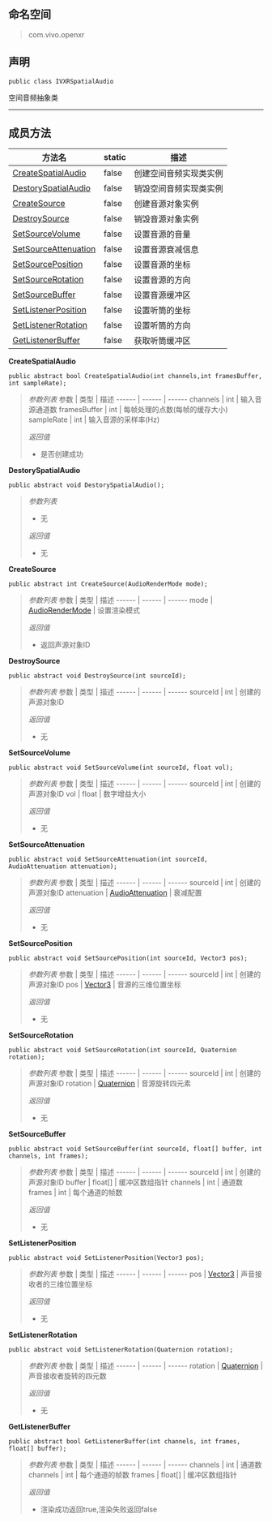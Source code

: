 ## 命名空间
>com.vivo.openxr

## 声明
```CSharp
public class IVXRSpatialAudio
```

空间音频抽象类

---------------------


## 成员方法
方法名 | static | 描述
------ | ------ | ------ 
  [CreateSpatialAudio](#CreateSpatialAudio)| false | 创建空间音频实现类实例
  [DestorySpatialAudio](#DestorySpatialAudio)| false | 销毁空间音频实现类实例
  [CreateSource](#CreateSource)| false | 创建音源对象实例
  [DestroySource](#DestroySource)| false | 销毁音源对象实例
  [SetSourceVolume](#SetSourceVolume)| false | 设置音源的音量
  [SetSourceAttenuation](#SetSourceAttenuation)| false | 设置音源衰减信息
  [SetSourcePosition](#SetSourcePosition)| false | 设置音源的坐标
  [SetSourceRotation](#SetSourceRotation)| false | 设置音源的方向
  [SetSourceBuffer](#SetSourceBuffer)| false | 设置音源缓冲区
  [SetListenerPosition](#SetListenerPosition)| false | 设置听筒的坐标
  [SetListenerRotation](#SetListenerRotation)| false | 设置听筒的方向
  [GetListenerBuffer](#GetListenerBuffer)| false | 获取听筒缓冲区


<span id="CreateSpatialAudio"></span>
**CreateSpatialAudio**

```CSharp
public abstract bool CreateSpatialAudio(int channels,int framesBuffer, int sampleRate);
```

>*参数列表*
> 参数 | 类型 | 描述
>------ | ------ | ------
> channels | int | 输入音源通道数
> framesBuffer | int | 每帧处理的点数(每帧的缓存大小)
> sampleRate | int | 输入音源的采样率(Hz)
>
>*返回值*
>* 是否创建成功

<span id="DestorySpatialAudio"></span>
**DestorySpatialAudio**

```CSharp
public abstract void DestorySpatialAudio();
```

>*参数列表*
>* 无
>
>*返回值*
>* 无

<span id="CreateSource"></span>
**CreateSource**

```CSharp
public abstract int CreateSource(AudioRenderMode mode);
```

>*参数列表*
> 参数 | 类型 | 描述
>------ | ------ | ------
> mode | [AudioRenderMode](AudioRenderMode.md) | 设置渲染模式
>
>*返回值*
>* 返回声源对象ID

<span id="DestroySource"></span>
**DestroySource**

```CSharp
public abstract void DestroySource(int sourceId);
```

>*参数列表*
> 参数 | 类型 | 描述
>------ | ------ | ------
> sourceId | int | 创建的声源对象ID
>
>*返回值*
>* 无

<span id="SetSourceVolume"></span>
**SetSourceVolume**

```CSharp
public abstract void SetSourceVolume(int sourceId, float vol);
```

>*参数列表*
> 参数 | 类型 | 描述
>------ | ------ | ------
> sourceId | int | 创建的声源对象ID
> vol | float | 数字增益大小
>
>*返回值*
>* 无

<span id="SetSourceAttenuation"></span>
**SetSourceAttenuation**

```CSharp
public abstract void SetSourceAttenuation(int sourceId, AudioAttenuation attenuation);
```

>*参数列表*
> 参数 | 类型 | 描述
>------ | ------ | ------
> sourceId | int | 创建的声源对象ID
> attenuation | [AudioAttenuation](AudioAttenuation.md) | 衰减配置
>
>*返回值*
>* 无

<span id="SetSourcePosition"></span>
**SetSourcePosition**

```CSharp
public abstract void SetSourcePosition(int sourceId, Vector3 pos);
```

>*参数列表*
> 参数 | 类型 | 描述
>------ | ------ | ------
> sourceId | int | 创建的声源对象ID
> pos | [Vector3](https://docs.unity3d.com/2018.3/Documentation/ScriptReference/Vector3.html) | 音源的三维位置坐标
>
>*返回值*
>* 无

<span id="SetSourceRotation"></span>
**SetSourceRotation**

```CSharp
public abstract void SetSourceRotation(int sourceId, Quaternion rotation);
```

>*参数列表*
> 参数 | 类型 | 描述
>------ | ------ | ------
> sourceId | int | 创建的声源对象ID
> rotation | [Quaternion](https://docs.unity3d.com/2018.3/Documentation/ScriptReference/Quaternion.html) | 音源旋转四元素
>
>*返回值*
>* 无

<span id="SetSourceBuffer"></span>
**SetSourceBuffer**

```CSharp
public abstract void SetSourceBuffer(int sourceId, float[] buffer, int channels, int frames);
```

>*参数列表*
> 参数 | 类型 | 描述
>------ | ------ | ------
> sourceId | int | 创建的声源对象ID
> buffer | float[] | 缓冲区数组指针
> channels | int | 通道数
> frames | int | 每个通道的帧数
>
>*返回值*
>* 无

<span id="SetListenerPosition"></span>
**SetListenerPosition**

```CSharp
public abstract void SetListenerPosition(Vector3 pos);
```

>*参数列表*
> 参数 | 类型 | 描述
>------ | ------ | ------
> pos | [Vector3](https://docs.unity3d.com/2018.3/Documentation/ScriptReference/Vector3.html) | 声音接收者的三维位置坐标
>
>*返回值*
>* 无

<span id="SetListenerRotation"></span>
**SetListenerRotation**

```CSharp
public abstract void SetListenerRotation(Quaternion rotation);
```

>*参数列表*
> 参数 | 类型 | 描述
>------ | ------ | ------
> rotation | [Quaternion](https://docs.unity3d.com/2018.3/Documentation/ScriptReference/Quaternion.html) | 声音接收者旋转的四元数
>
>*返回值*
>* 无

<span id="GetListenerBuffer"></span>
**GetListenerBuffer**

```CSharp
public abstract bool GetListenerBuffer(int channels, int frames, float[] buffer);
```

>*参数列表*
> 参数 | 类型 | 描述
>------ | ------ | ------
> channels | int | 通道数
> channels | int | 每个通道的帧数
> frames | float[]  | 缓冲区数组指针
>
>*返回值*
>* 渲染成功返回true,渲染失败返回false